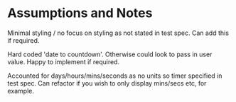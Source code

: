 # Assumptions and Notes

Minimal styling / no focus on styling as not stated in test spec. Can add this if required.

Hard coded 'date to countdown'. Otherwise could look to pass in user value. Happy to implement if required.

Accounted for days/hours/mins/seconds as no units so timer specified in test spec. Can refactor if you wish to only display mins/secs etc, for example.

